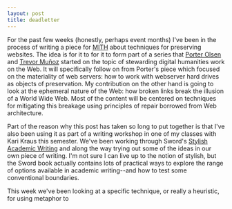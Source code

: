 ```yaml
---
layout: post
title: deadletter
---
```


For the past few weeks (honestly, perhaps event months) I've been in the process of writing a piece for [MITH] about techniques for preserving websites. The idea is for it to for it to form part of a series that [Porter Olsen] and [Trevor Muñoz] started on the topic of stewarding digital humanities work on the Web. It will specifically follow on from Porter's piece which focused on the materiality of web servers: how to work with webserver hard drives as objects of preservation. My contribution on the other hand is going to look at the ephemeral nature of the Web: how broken links break the illusion of a World Wide Web. Most of the content will be centered on techniques for mitigating this breakage using principles of repair borrowed from Web architecture.

Part of the reason why this post has taken so long to put together is that I've also been using it as part of a writing workshop in one of my classes with Kari Kraus this semester. We've been working through Sword's [Stylish Academic Writing] and along the way trying out some of the ideas in our own piece of writing. I'm not sure I can live up to the notion of stylish, but the Sword book actually contains lots of practical ways to explore the range of options available in academic writing--and how to test some conventional boundaries.

This week we've been looking at a specific technique, or really a heuristic, for using metaphor to 


[MITH]: http://mith.umd.edu
[Porter Olsen]: http://mith.umd.edu/hacking-miths-legacy-servers/
[Trevor Muñoz]: http://mith.umd.edu/stewarding-digital-humanities-work-on-the-web-at-mith/
[Stylish Academic Writing]: http://www.hup.harvard.edu/catalog.php?isbn=9780674064485